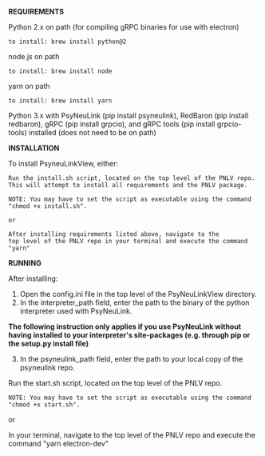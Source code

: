 **REQUIREMENTS**

Python 2.x on path (for compiling gRPC binaries for use with electron)
    
    to install: brew install python@2
    
node.js on path
    
    to install: brew install node

yarn on path
    
    to install: brew install yarn

Python 3.x with PsyNeuLink (pip install psyneulink), RedBaron (pip install redbaron), gRPC (pip install grpcio), 
and gRPC tools (pip install grpcio-tools) installed (does not need to be on path)

    
**INSTALLATION**

To install PsyneuLinkView, either:
    
    Run the install.sh script, located on the top level of the PNLV repo. 
    This will attempt to install all requirements and the PNLV package.
        
    NOTE: You may have to set the script as executable using the command
    "chmod +x install.sh". 
    
    or
    
    After installing requirements listed above, navigate to the 
    top level of the PNLV repo in your terminal and execute the command
    "yarn"


**RUNNING**

After installing:

1. Open the config.ini file in the top level of the PsyNeuLinkView directory.
2. In the interpreter_path field, enter the path to the binary of the python 
interpreter used with PsyNeuLink.

**The following instruction only applies if you use PsyNeuLink without having installed 
to your interpreter's site-packages (e.g. through pip or the setup.py install file)**

3. In the psyneulink_path field, enter the path to your local copy of the psyneulink
repo.


Run the start.sh script, located on the top level of the PNLV repo.

    NOTE: You may have to set the script as executable using the command
    "chmod +x start.sh".
        
or

In your terminal, navigate to the top level of the PNLV repo and execute the command 
"yarn electron-dev"              